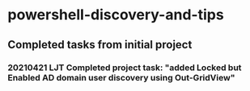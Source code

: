 # powershell-discovery-and-tips

## Completed tasks from initial project

###  20210421 LJT Completed project task:  "added Locked but Enabled AD domain user discovery using Out-GridView"
